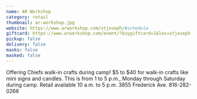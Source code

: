 ```yaml
---
name: AR Workshop
category: retail
thumbnail: ar-workshop.jpg
website: https://www.arworkshop.com/stjoseph/#schedule
giftcard: https://www.arworkshop.com/event/?buygiftcard=1&loc=stjoseph
pickup: false
delivery: false
masks: false
masked: false
---
```

Offering Chiefs walk-in crafts during camp! $5 to $40 for walk-in crafts like mini signs and candles. This is from 1 to 5 p.m., Monday through Saturday during camp. Retail available 10 a.m. to 5 p.m. 3855 Frederick Ave. 816-282-0266